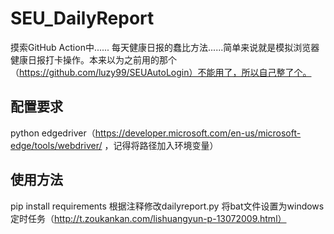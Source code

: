 # SEU_DailyReport
摸索GitHub Action中......
每天健康日报的蠢比方法......简单来说就是模拟浏览器健康日报打卡操作。本来以为之前用的那个（https://github.com/luzy99/SEUAutoLogin）不能用了，所以自己整了个。


## 配置要求
python
edgedriver（https://developer.microsoft.com/en-us/microsoft-edge/tools/webdriver/ ，记得将路径加入环境变量）


## 使用方法
pip install requirements
根据注释修改dailyreport.py
将bat文件设置为windows定时任务（http://t.zoukankan.com/lishuangyun-p-13072009.html）
